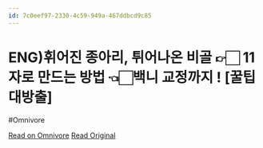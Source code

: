 ```yaml
---
id: 7c0eef97-2330-4c59-949a-467ddbcd9c85
---
```


# ENG)휘어진 종아리, 튀어나온 비골 👉🏻 11자로 만드는 방법 👈🏻백니 교정까지 ! [꿀팁대방출]
#Omnivore

[Read on Omnivore](https://omnivore.app/me/https-youtube-com-watch-v-ovt-q-g-75-e-4-u-19000862c99)
[Read Original](https://youtube.com/watch?v=OvtQ_G75E4U)

